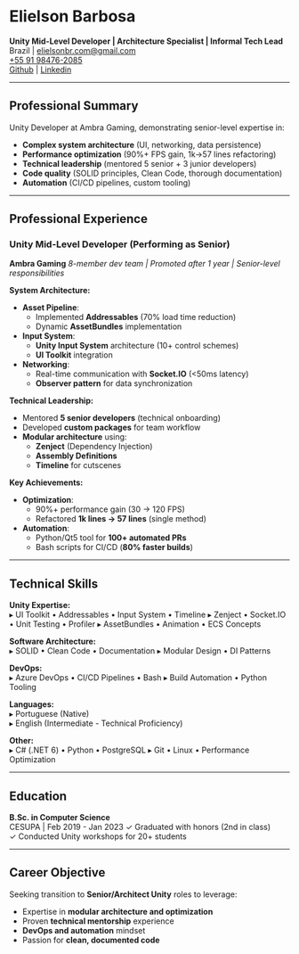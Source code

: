# **Elielson Barbosa**  
**Unity Mid-Level Developer | Architecture Specialist | Informal Tech Lead**  
Brazil | [elielsonbr.com@gmail.com](mailto:elielsonbr.com@gmail.com)  
[+55 91 98476-2085](https://api.whatsapp.com/send/?phone=5591982350030)  
[Github](https://github.com/Elielson68) | [Linkedin](https://www.linkedin.com/in/elielson-barbosa/)  

---

## **Professional Summary**  
Unity Developer at Ambra Gaming, demonstrating senior-level expertise in:  
- **Complex system architecture** (UI, networking, data persistence)  
- **Performance optimization** (90%+ FPS gain, 1k→57 lines refactoring)  
- **Technical leadership** (mentored 5 senior + 3 junior developers)  
- **Code quality** (SOLID principles, Clean Code, thorough documentation)  
- **Automation** (CI/CD pipelines, custom tooling)  

---

## **Professional Experience**  

### **Unity Mid-Level Developer (Performing as Senior)**  
**Ambra Gaming**
*8-member dev team | Promoted after 1 year | Senior-level responsibilities*  

**System Architecture:**  
- **Asset Pipeline**:  
  - Implemented **Addressables** (70% load time reduction)  
  - Dynamic **AssetBundles** implementation
- **Input System**:  
  - **Unity Input System** architecture (10+ control schemes)  
  - **UI Toolkit** integration
- **Networking**:  
  - Real-time communication with **Socket.IO** (<50ms latency)  
  - **Observer pattern** for data synchronization

**Technical Leadership:**  
- Mentored **5 senior developers** (technical onboarding)  
- Developed **custom packages** for team workflow
- **Modular architecture** using:  
  - **Zenject** (Dependency Injection)  
  - **Assembly Definitions**  
  - **Timeline** for cutscenes

**Key Achievements:**  
- **Optimization**:  
  - 90%+ performance gain (30 → 120 FPS)  
  - Refactored **1k lines → 57 lines** (single method)  
- **Automation**:  
  - Python/Qt5 tool for **100+ automated PRs**  
  - Bash scripts for CI/CD (**80% faster builds**)  

---

## **Technical Skills**  

**Unity Expertise:**  
▸ UI Toolkit • Addressables • Input System • Timeline
▸ Zenject • Socket.IO • Unit Testing • Profiler
▸ AssetBundles • Animation • ECS Concepts

**Software Architecture:**  
▸ SOLID • Clean Code • Documentation
▸ Modular Design • DI Patterns

**DevOps:**  
▸ Azure DevOps • CI/CD Pipelines • Bash
▸ Build Automation • Python Tooling

**Languages:**  
▸ Portuguese (Native)  
▸ English (Intermediate - Technical Proficiency)

**Other:**  
▸ C# (.NET 6) • Python • PostgreSQL
▸ Git • Linux • Performance Optimization

---

## **Education**  
**B.Sc. in Computer Science**  
CESUPA | Feb 2019 - Jan 2023
✓ Graduated with honors (2nd in class)  
✓ Conducted Unity workshops for 20+ students

---

## **Career Objective**  
Seeking transition to **Senior/Architect Unity** roles to leverage:  
- Expertise in **modular architecture and optimization**  
- Proven **technical mentorship** experience
- **DevOps and automation** mindset
- Passion for **clean, documented code**  